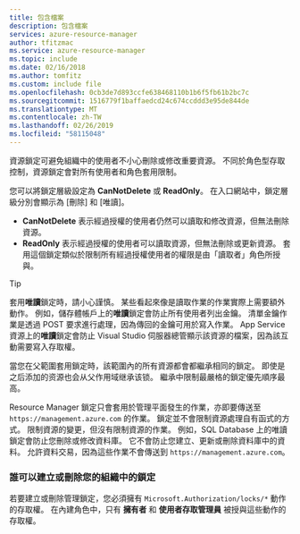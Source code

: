 ```yaml
---
title: 包含檔案
description: 包含檔案
services: azure-resource-manager
author: tfitzmac
ms.service: azure-resource-manager
ms.topic: include
ms.date: 02/16/2018
ms.author: tomfitz
ms.custom: include file
ms.openlocfilehash: 0cb3de7d893ccfe638468110b1b6f5fb61b2bc7c
ms.sourcegitcommit: 1516779f1baffaedcd24c674ccddd3e95de844de
ms.translationtype: MT
ms.contentlocale: zh-TW
ms.lasthandoff: 02/26/2019
ms.locfileid: "58115048"
---
```

資源鎖定可避免組織中的使用者不小心刪除或修改重要資源。 不同於角色型存取控制，資源鎖定會對所有使用者和角色套用限制。 

您可以將鎖定層級設定為 **CanNotDelete** 或 **ReadOnly**。 在入口網站中，鎖定層級分別會顯示為 [刪除] 和 [唯讀]。

* **CanNotDelete** 表示經過授權的使用者仍然可以讀取和修改資源，但無法刪除資源。 
* **ReadOnly** 表示經過授權的使用者可以讀取資源，但無法刪除或更新資源。 套用這個鎖定類似於限制所有經過授權使用者的權限是由「讀取者」角色所授與。 

> [!TIP]
> 套用**唯讀**鎖定時，請小心謹慎。 某些看起來像是讀取作業的作業實際上需要額外動作。 例如，儲存體帳戶上的**唯讀**鎖定會防止所有使用者列出金鑰。 清單金鑰作業是透過 POST 要求進行處理，因為傳回的金鑰可用於寫入作業。 App Service 資源上的**唯讀**鎖定會防止 Visual Studio 伺服器總管顯示該資源的檔案，因為該互動需要寫入存取權。

當您在父範圍套用鎖定時，該範圍內的所有資源都會都繼承相同的鎖定。 即使是之后添加的资源也会从父作用域继承该锁。 繼承中限制最嚴格的鎖定優先順序最高。

Resource Manager 鎖定只會套用於管理平面發生的作業，亦即要傳送至 `https://management.azure.com` 的作業。 鎖定並不會限制資源處理自有函式的方式。 限制資源的變更，但沒有限制資源的作業。 例如，SQL Database 上的唯讀鎖定會防止您刪除或修改資料庫。 它不會防止您建立、更新或刪除資料庫中的資料。 允許資料交易，因為這些作業不會傳送到 `https://management.azure.com`。

### <a name="who-can-create-or-delete-locks-in-your-organization"></a>誰可以建立或刪除您的組織中的鎖定
若要建立或刪除管理鎖定，您必須擁有 `Microsoft.Authorization/locks/*` 動作的存取權。 在內建角色中，只有 **擁有者** 和 **使用者存取管理員** 被授與這些動作的存取權。
